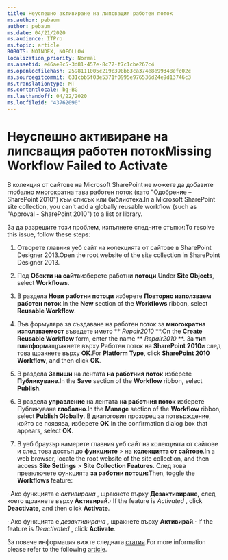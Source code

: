 ```yaml
---
title: Неуспешно активиране на липсващия работен поток
ms.author: pebaum
author: pebaum
ms.date: 04/21/2020
ms.audience: ITPro
ms.topic: article
ROBOTS: NOINDEX, NOFOLLOW
localization_priority: Normal
ms.assetid: e46ae8c5-3d81-457e-8c77-f7c1cbe267c4
ms.openlocfilehash: 2598111005c219c398b63ca374e8e99348efc02c
ms.sourcegitcommit: 631cbb5f03e5371f0995e976536d24e9d13746c3
ms.translationtype: MT
ms.contentlocale: bg-BG
ms.lasthandoff: 04/22/2020
ms.locfileid: "43762090"
---
```

# <a name="missing-workflow-failed-to-activate"></a><span data-ttu-id="8ef73-102">Неуспешно активиране на липсващия работен поток</span><span class="sxs-lookup"><span data-stu-id="8ef73-102">Missing Workflow Failed to Activate</span></span>

<span data-ttu-id="8ef73-103">В колекция от сайтове на Microsoft SharePoint не можете да добавите глобално многократна тава работен поток (като "Одобрение – SharePoint 2010") към списък или библиотека.</span><span class="sxs-lookup"><span data-stu-id="8ef73-103">In a Microsoft SharePoint site collection, you can't add a globally reusable workflow (such as "Approval - SharePoint 2010") to a list or library.</span></span>
  
<span data-ttu-id="8ef73-104">За да разрешите този проблем, изпълнете следните стъпки:</span><span class="sxs-lookup"><span data-stu-id="8ef73-104">To resolve this issue, follow these steps:</span></span> 
  
1. <span data-ttu-id="8ef73-105">Отворете главния уеб сайт на колекцията от сайтове в SharePoint Designer 2013.</span><span class="sxs-lookup"><span data-stu-id="8ef73-105">Open the root website of the site collection in SharePoint Designer 2013.</span></span>
  
2. <span data-ttu-id="8ef73-106">Под **Обекти на сайта**изберете работни **потоци**.</span><span class="sxs-lookup"><span data-stu-id="8ef73-106">Under **Site Objects**, select **Workflows**.</span></span> 
  
3. <span data-ttu-id="8ef73-107">В раздела **Нови** **работни потоци** изберете **Повторно използваем работен поток**.</span><span class="sxs-lookup"><span data-stu-id="8ef73-107">In the **New** section of the **Workflows** ribbon, select **Reusable Workflow**.</span></span> 
  
4. <span data-ttu-id="8ef73-108">Във формуляра за създаване на работен поток за **многократна използваемост** въведете името \*\* *Repair2010* \*\*.</span><span class="sxs-lookup"><span data-stu-id="8ef73-108">On the **Create Reusable Workflow** form, enter the name \*\* *Repair2010* \*\*.</span></span> <span data-ttu-id="8ef73-109">За **тип платформа**щракнете върху Работен поток на **SharePoint 2010**и след това щракнете върху **OK**.</span><span class="sxs-lookup"><span data-stu-id="8ef73-109">For **Platform Type**, click **SharePoint 2010 Workflow**, and then click **OK**.</span></span> 
  
1. <span data-ttu-id="8ef73-110">В раздела **Запиши** на лентата **на работния поток** изберете **Публикуване**.</span><span class="sxs-lookup"><span data-stu-id="8ef73-110">In the **Save** section of the **Workflow** ribbon, select **Publish**.</span></span> 
  
2. <span data-ttu-id="8ef73-111">В раздела **управление** на лентата **на работния поток** изберете Публикуване **глобално**.</span><span class="sxs-lookup"><span data-stu-id="8ef73-111">In the **Manage** section of the **Workflow** ribbon, select **Publish Globally**.</span></span> <span data-ttu-id="8ef73-112">В диалоговия прозорец за потвърждение, който се появява, изберете **OK**.</span><span class="sxs-lookup"><span data-stu-id="8ef73-112">In the confirmation dialog box that appears, select **OK**.</span></span> 
  
3. <span data-ttu-id="8ef73-113">В уеб браузър намерете главния уеб сайт на колекцията от сайтове и след това достъп до **функциите** \> на **колекцията от сайтове**.</span><span class="sxs-lookup"><span data-stu-id="8ef73-113">In a web browser, locate the root website of the site collection, and then access **Site Settings** \> **Site Collection Features**.</span></span> <span data-ttu-id="8ef73-114">След това превключете функцията **за работни потоци:**</span><span class="sxs-lookup"><span data-stu-id="8ef73-114">Then, toggle the **Workflows** feature:</span></span> 
  
<span data-ttu-id="8ef73-115">· Ако функцията е *активирана* , щракнете върху **Дезактивиране,** след което щракнете върху **Активирай**.</span><span class="sxs-lookup"><span data-stu-id="8ef73-115">· If the feature is  *Activated*  , click **Deactivate,** and then click **Activate**.</span></span> 
  
<span data-ttu-id="8ef73-116">· Ако функцията е *дезактивирана* , щракнете върху **Активирай**.</span><span class="sxs-lookup"><span data-stu-id="8ef73-116">· If the feature is  *Deactivated*  , click **Activate**.</span></span> 
  
<span data-ttu-id="8ef73-117">За повече информация вижте следната [статия](https://go.microsoft.com/fwlink/?linkid=2047770&amp;clcid=0x409).</span><span class="sxs-lookup"><span data-stu-id="8ef73-117">For more information please refer to the following [article](https://go.microsoft.com/fwlink/?linkid=2047770&amp;clcid=0x409).</span></span>
  

